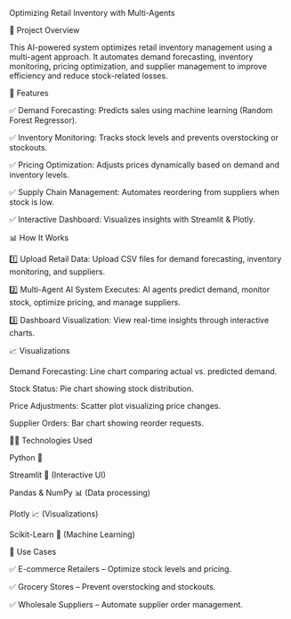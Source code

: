  Optimizing Retail Inventory with Multi-Agents

📌 Project Overview

This AI-powered system optimizes retail inventory management using a multi-agent approach. It automates demand forecasting, inventory monitoring, pricing optimization, and supplier management to improve efficiency and reduce stock-related losses.

🚀 Features

✅ Demand Forecasting: Predicts sales using machine learning (Random Forest Regressor).


✅ Inventory Monitoring: Tracks stock levels and prevents overstocking or stockouts.

✅ Pricing Optimization: Adjusts prices dynamically based on demand and inventory levels.

✅ Supply Chain Management: Automates reordering from suppliers when stock is low.

✅ Interactive Dashboard: Visualizes insights with Streamlit & Plotly. 

📊 How It Works

1️⃣ Upload Retail Data: Upload CSV files for demand forecasting, inventory monitoring, and suppliers.

2️⃣ Multi-Agent AI System Executes: AI agents predict demand, monitor stock, optimize pricing, and manage suppliers.

3️⃣ Dashboard Visualization: View real-time insights through interactive charts.

📈 Visualizations

Demand Forecasting: Line chart comparing actual vs. predicted demand.

Stock Status: Pie chart showing stock distribution.

Price Adjustments: Scatter plot visualizing price changes.

Supplier Orders: Bar chart showing reorder requests.

👨‍💻 Technologies Used

Python 🐍

Streamlit 🎨 (Interactive UI)

Pandas & NumPy 📊 (Data processing)

Plotly 📈 (Visualizations)

Scikit-Learn 🤖 (Machine Learning)

🎯 Use Cases

✅ E-commerce Retailers – Optimize stock levels and pricing.

✅ Grocery Stores – Prevent overstocking and stockouts.

✅ Wholesale Suppliers – Automate supplier order management.

